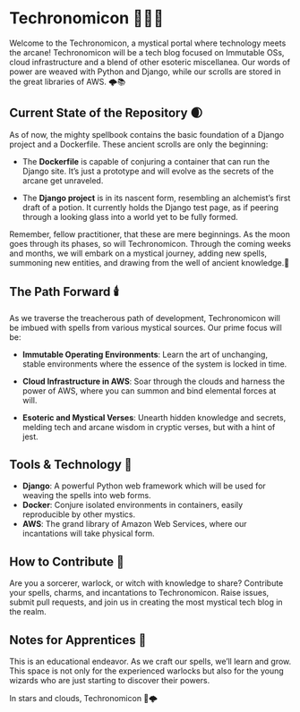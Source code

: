 # Techronomicon 🧙‍♂️🔮

Welcome to the Techronomicon, a mystical portal where technology meets the arcane! Techronomicon will be a tech blog focused on Immutable OSs, cloud infrastructure and a blend of other esoteric miscellanea. Our words of power are weaved with Python and Django, while our scrolls are stored in the great libraries of AWS. 🌩️📚

## Current State of the Repository 🌒

As of now, the mighty spellbook contains the basic foundation of a Django project and a Dockerfile. These ancient scrolls are only the beginning:

- The **Dockerfile** is capable of conjuring a container that can run the Django site. It’s just a prototype and will evolve as the secrets of the arcane get unraveled.
  
- The **Django project** is in its nascent form, resembling an alchemist’s first draft of a potion. It currently holds the Django test page, as if peering through a looking glass into a world yet to be fully formed. 

Remember, fellow practitioner, that these are mere beginnings. As the moon goes through its phases, so will Techronomicon. Through the coming weeks and months, we will embark on a mystical journey, adding new spells, summoning new entities, and drawing from the well of ancient knowledge.🌟

## The Path Forward 🕯️

As we traverse the treacherous path of development, Techronomicon will be imbued with spells from various mystical sources. Our prime focus will be:

- **Immutable Operating Environments**: Learn the art of unchanging, stable environments where the essence of the system is locked in time.

- **Cloud Infrastructure in AWS**: Soar through the clouds and harness the power of AWS, where you can summon and bind elemental forces at will.

- **Esoteric and Mystical Verses**: Unearth hidden knowledge and secrets, melding tech and arcane wisdom in cryptic verses, but with a hint of jest.

## Tools & Technology 🧰

- **Django**: A powerful Python web framework which will be used for weaving the spells into web forms.
- **Docker**: Conjure isolated environments in containers, easily reproducible by other mystics.
- **AWS**: The grand library of Amazon Web Services, where our incantations will take physical form.

## How to Contribute 🤝

Are you a sorcerer, warlock, or witch with knowledge to share? Contribute your spells, charms, and incantations to Techronomicon. Raise issues, submit pull requests, and join us in creating the most mystical tech blog in the realm.

## Notes for Apprentices 📜

This is an educational endeavor. As we craft our spells, we’ll learn and grow. This space is not only for the experienced warlocks but also for the young wizards who are just starting to discover their powers.

In stars and clouds,
Techronomicon 🧙🌩️
